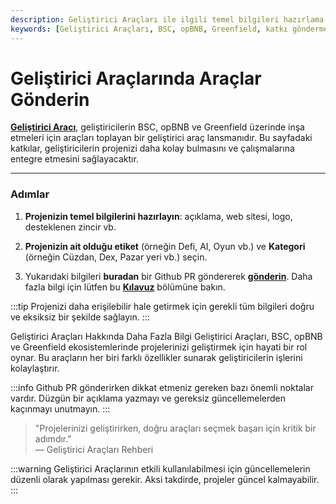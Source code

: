 ```yaml
---
description: Geliştirici Araçları ile ilgili temel bilgileri hazırlama sürecini ve katkı gönderme adımlarını öğrenin. Bu kaynak, projelerinizi daha görünür kılmak ve geliştiricilerin erişimini kolaylaştırmak için rehberlik eder.
keywords: [Geliştirici Araçları, BSC, opBNB, Greenfield, katkı gönderme, Github PR, proje bilgileri]
---
```


# Geliştirici Araçlarında Araçlar Gönderin

[**Geliştirici Aracı**](https://www.bnbchain.org/en/dev-tools), geliştiricilerin BSC, opBNB ve Greenfield üzerinde inşa etmeleri için araçları toplayan bir geliştirici araç lansmanıdır. Bu sayfadaki katkılar, geliştiricilerin projenizi daha kolay bulmasını ve çalışmalarına entegre etmesini sağlayacaktır.

---

### **Adımlar**

1. **Projenizin temel bilgilerini hazırlayın**: açıklama, web sitesi, logo, desteklenen zincir vb.
   
2. **Projenizin ait olduğu etiket** (örneğin Defi, AI, Oyun vb.) ve **Kategori** (örneğin Cüzdan, Dex, Pazar yeri vb.) seçin.

3. Yukarıdaki bilgileri **buradan** bir Github PR göndererek [**gönderin**](https://github.com/bnb-chain/developer-tools-list). Daha fazla bilgi için lütfen bu [**Kılavuz**](https://github.com/bnb-chain/developer-tools-list?tab=readme-ov-file#contributing) bölümüne bakın.

:::tip
Projenizi daha erişilebilir hale getirmek için gerekli tüm bilgileri doğru ve eksiksiz bir şekilde sağlayın.
:::


Geliştirici Araçları Hakkında Daha Fazla Bilgi
Geliştirici Araçları, BSC, opBNB ve Greenfield ekosistemlerinde projelerinizi geliştirmek için hayati bir rol oynar. Bu araçların her biri farklı özellikler sunarak geliştiricilerin işlerini kolaylaştırır.


:::info
Github PR gönderirken dikkat etmeniz gereken bazı önemli noktalar vardır. Düzgün bir açıklama yazmayı ve gereksiz güncellemelerden kaçınmayı unutmayın.
:::

> "Projelerinizi geliştirirken, doğru araçları seçmek başarı için kritik bir adımdır."  
> — Geliştirici Araçları Rehberi

:::warning
Geliştirici Araçlarının etkili kullanılabilmesi için güncellemelerin düzenli olarak yapılması gerekir. Aksi takdirde, projeler güncel kalmayabilir.
:::